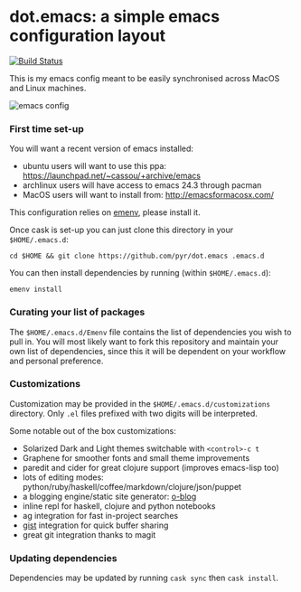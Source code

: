 dot.emacs: a simple emacs configuration layout
==============================================

[![Build Status](https://secure.travis-ci.org/pyr/dot.emacs.png)](http://travis-ci.org/pyr/dot.emacs)


This is my emacs config meant to be easily synchronised across MacOS
and Linux machines.

![emacs config](http://i.imgur.com/45V15Pp.png)

### First time set-up

You will want a recent version of emacs installed:

- ubuntu users will want to use this ppa: https://launchpad.net/~cassou/+archive/emacs
- archlinux users will have access to emacs 24.3 through pacman
- MacOS users will want to install from: http://emacsformacosx.com/

This configuration relies on [emenv](https://github.com/pyr/emenv), please install
it.

Once cask is set-up you can just clone this directory in your
`$HOME/.emacs.d`:

```
cd $HOME && git clone https://github.com/pyr/dot.emacs .emacs.d
```

You can then install dependencies by running (within `$HOME/.emacs.d`):

```
emenv install
```

### Curating your list of packages

The `$HOME/.emacs.d/Emenv` file contains the list of dependencies you
wish to pull in. You will most likely want to fork this repository and
maintain your own list of dependencies, since this it will be
dependent on your workflow and personal preference.

### Customizations

Customization may be provided in the `$HOME/.emacs.d/customizations`
directory. Only `.el` files prefixed with two digits will be
interpreted.

Some notable out of the box customizations:

- Solarized Dark and Light themes switchable with `<control>-c t`
- Graphene for smoother fonts and small theme improvements
- paredit and cider for great clojure support (improves emacs-lisp
  too)
- lots of editing modes:
  python/ruby/haskell/coffee/markdown/clojure/json/puppet
- a blogging engine/static site generator:
  [o-blog](http://renard.github.io)
- inline repl for haskell, clojure and python notebooks
- ag integration for fast in-project searches
- [gist](https://gist.github.com) integration for quick buffer sharing
- great git integration thanks to magit

### Updating dependencies

Dependencies may be updated by running `cask sync` then `cask install`.